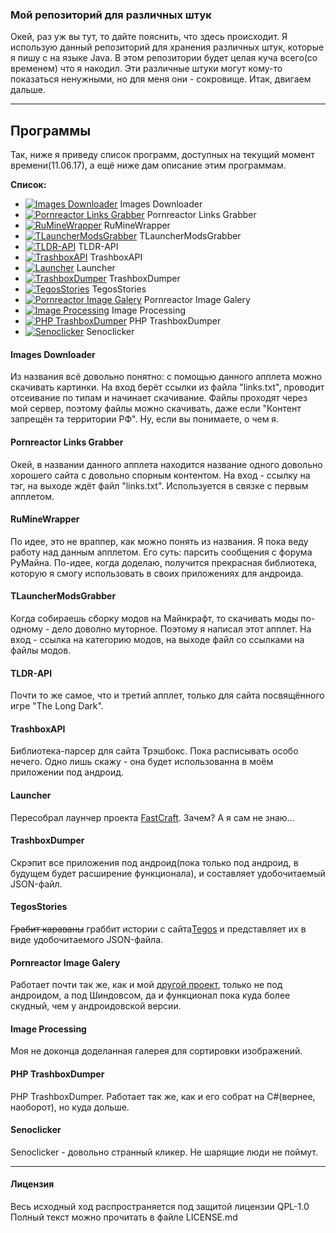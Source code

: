 ### Мой репозиторий для различных штук

Окей, раз уж вы тут, то дайте пояснить, что здесь происходит.
Я использую данный репозиторий для хранения различных штук, которые я пишу с на языке Java.
В этом репозитории будет целая куча всего(со временем) что я накодил. 
Эти различные штуки могут кому-то показаться ненужными, но для меня они - сокровище.
Итак, двигаем дальше.

----------

Программы
-------------

Так, ниже я приведу список программ, доступных на текущий момент времени(11.06.17), а ещё ниже дам описание этим программам.

**Список:**

 - [![Images Downloader](https://img.shields.io/badge/Language-Java-orange.svg?style=flat-square)]()	Images Downloader
 - [![Pornreactor Links Grabber](https://img.shields.io/badge/Language-Java-orange.svg?style=flat-square)]()	Pornreactor Links Grabber
 - [![RuMineWrapper](https://img.shields.io/badge/Language-Java-orange.svg?style=flat-square)]()	RuMineWrapper
 - [![TLauncherModsGrabber](https://img.shields.io/badge/Language-Java-orange.svg?style=flat-square)]()	TLauncherModsGrabber
 - [![TLDR-API](https://img.shields.io/badge/Language-Java-orange.svg?style=flat-square)]()	TLDR-API
 - [![TrashboxAPI](https://img.shields.io/badge/Language-Java-orange.svg?style=flat-square)]()	TrashboxAPI
 - [![Launcher](https://img.shields.io/badge/Language-Java-orange.svg?style=flat-square)]()	Launcher
 - [![TrashboxDumper](https://img.shields.io/badge/Language-CSharp-brightgreen.svg?style=flat-square)]()	TrashboxDumper
 - [![TegosStories](https://img.shields.io/badge/Language-CSharp-brightgreen.svg?style=flat-square)]()	TegosStories
 - [![Pornreactor Image Galery](https://img.shields.io/badge/Language-CSharp-brightgreen.svg?style=flat-square)]()	Pornreactor Image Galery
 - [![Image Processing](https://img.shields.io/badge/Language-CSharp-brightgreen.svg?style=flat-square)]()	Image Processing
 - [![PHP TrashboxDumper](https://img.shields.io/badge/Language-PHP-blue.svg?style=flat-square)]()	PHP TrashboxDumper
 - [![Senoclicker](https://img.shields.io/badge/Language-HTML+JavaScript-red.svg?style=flat-square)]()	Senoclicker

 ####  **Images Downloader**

Из названия всё довольно понятно: с помощью данного апплета можно скачивать картинки. На вход берёт ссылки из файла "links.txt", проводит отсеивание по типам и начинает скачивание. Файлы проходят через мой сервер, поэтому файлы можно скачивать, даже если "Контент запрещён та территории РФ". Ну, если вы понимаете, о чем я.

#### **Pornreactor Links Grabber**

Окей, в названии данного апплета находится название одного довольно хорошего сайта с довольно спорным контентом. На вход - ссылку на тэг, на выходе ждёт файл "links.txt". Используется в связке с первым апплетом.

#### **RuMineWrapper**

По идее, это не враппер, как можно понять из названия. Я пока веду работу над данным апплетом. Его суть: парсить сообщения с форума РуМайна. По-идее, когда доделаю, получится прекрасная библиотека, которую я смогу использовать в своих приложениях для андроида.

#### **TLauncherModsGrabber**

Когда собираешь сборку модов на Майнкрафт, то скачивать моды по-одному - дело доволно муторное. Поэтому я написал этот апплет. На вход - ссылка на категорию модов, на выходе файл со ссылками на файлы модов.

#### **TLDR-API**

Почти то же самое, что и третий апплет, только для сайта посвящённого игре "The Long Dark". 

#### **TrashboxAPI**

Библиотека-парсер для сайта Трэшбокс. Пока расписывать особо нечего. Одно лишь скажу - она будет использованна в моём приложении под андроид. 

#### **Launcher**

Пересобрал лаунчер проекта [FastCraft](http://fastcraft.ru). Зачем? А я сам не знаю...

#### **TrashboxDumper**

Скрэпит все приложения под андроид(пока только под андроид, в будущем будет расширение функционала), и составляет удобочитаемый JSON-файл.

#### **TegosStories**

~~Грабит караваны~~ граббит истории с сайта[Tegos](http://tegos.ru) и представляет их в виде удобочитаемого JSON-файла.

#### **Pornreactor Image Galery**

Работает почти так же, как и мой [другой проект](https://github.com/NuarkNoir/ReaktorM), только не под андроидом, а под Шиндовсом, да и функционал пока куда более скудный, чем у андроидовской версии.

#### **Image Processing**

Моя не доконца доделанная галерея для сортировки изображений.

#### **PHP TrashboxDumper**

PHP TrashboxDumper. Работает так же, как и его собрат на C#(вернее, наоборот), но куда дольше.

#### **Senoclicker**

Senoclicker - довольно странный кликер. Не шарящие люди не поймут.

----------

#### **Лицензия**

Весь исходный ход распространяется под защитой лицензии QPL-1.0
Полный текст можно прочитать в файле LICENSE.md

